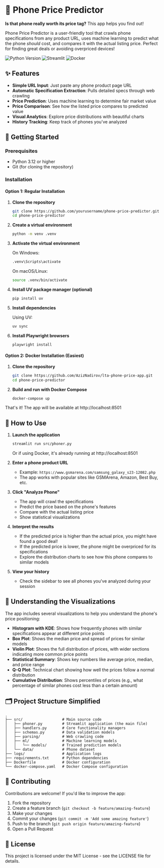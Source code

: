# 📱 Phone Price Predictor

**Is that phone really worth its price tag?** This app helps you find out!

Phone Price Predictor is a user-friendly tool that crawls phone specifications from any product URL, uses machine learning to predict what the phone *should* cost, and compares it with the actual listing price. Perfect for finding great deals or avoiding overpriced devices!

![Python Version](https://img.shields.io/badge/Python-3.12-blue)
![Streamlit](https://img.shields.io/badge/Streamlit-1.30+-red)
![Docker](https://img.shields.io/badge/Docker-Ready-brightgreen)

## ✨ Features

- **Simple URL Input**: Just paste any phone product page URL
- **Automatic Specification Extraction**: Pulls detailed specs through web crawling
- **Price Prediction**: Uses machine learning to determine fair market value
- **Price Comparison**: See how the listed price compares to predicted value
- **Visual Analytics**: Explore price distributions with beautiful charts
- **History Tracking**: Keep track of phones you've analyzed

## 🚀 Getting Started

### Prerequisites

- Python 3.12 or higher
- Git (for cloning the repository)

### Installation

#### Option 1: Regular Installation

1. **Clone the repository**
   ```bash
   git clone https://github.com/yourusername/phone-price-predictor.git
   cd phone-price-predictor
   ```

2. **Create a virtual environment**
   ```bash
   python -m venv .venv
   ```

3. **Activate the virtual environment**
   
   On Windows:
   ```bash
   .venv\Scripts\activate
   ```
   
   On macOS/Linux:
   ```bash
   source .venv/bin/activate
   ```

4. **Install UV package manager (optional)**
   ```bash
   pip install uv
   ```

5. **Install dependencies**
   
   Using UV:
   ```bash
   uv sync
   ```

6. **Install Playwright browsers**
   ```bash
   playwright install
   ```

#### Option 2: Docker Installation (Easiest)

1. **Clone the repository**
   ```bash
   git clone https://github.com/AzizNadirov/lta-phone-price-app.git
   cd phone-price-predictor
   ```

2. **Build and run with Docker Compose**
   ```bash
   docker-compose up
   ```

That's it! The app will be available at http://localhost:8501

## 📱 How to Use

1. **Launch the application**
   ```bash
   streamlit run src/phoner.py
   ```
   
   Or if using Docker, it's already running at http://localhost:8501

2. **Enter a phone product URL**
   - Example: `https://www.gsmarena.com/samsung_galaxy_s23-12082.php`
   - The app works with popular sites like GSMArena, Amazon, Best Buy, etc.

3. **Click "Analyze Phone"**
   - The app will crawl the specifications
   - Predict the price based on the phone's features
   - Compare with the actual listing price
   - Show statistical visualizations

4. **Interpret the results**
   - If the predicted price is higher than the actual price, you might have found a good deal!
   - If the predicted price is lower, the phone might be overpriced for its specifications
   - Explore the distribution charts to see how this phone compares to similar models

5. **View your history**
   - Check the sidebar to see all phones you've analyzed during your session

## 🔧 Understanding the Visualizations

The app includes several visualizations to help you understand the phone's price positioning:

- **Histogram with KDE**: Shows how frequently phones with similar specifications appear at different price points
- **Box Plot**: Shows the median price and spread of prices for similar models
- **Violin Plot**: Shows the full distribution of prices, with wider sections indicating more common price points
- **Statistical Summary**: Shows key numbers like average price, median, and price range
- **Q-Q Plot**: Technical chart showing how well the prices follow a normal distribution
- **Cumulative Distribution**: Shows percentiles of prices (e.g., what percentage of similar phones cost less than a certain amount)

## 🗂️ Project Structure Simplified

```
.
├── src/                  # Main source code
│   ├── phoner.py         # Streamlit application (the main file)
│   ├── handlers.py       # Core functionality managers
│   ├── schemas.py        # Data validation models
│   ├── parsing/          # Web crawling code
│   ├── ml/               # Machine learning models
│   │   └── models/       # Trained prediction models
│   └── data/             # Phone dataset
├── logs/                 # Application logs
├── requirements.txt      # Python dependencies
├── Dockerfile            # Docker configuration
└── docker-compose.yaml   # Docker Compose configuration
```

## 🤝 Contributing

Contributions are welcome! If you'd like to improve the app:

1. Fork the repository
2. Create a feature branch (`git checkout -b feature/amazing-feature`)
3. Make your changes
4. Commit your changes (`git commit -m 'Add some amazing feature'`)
5. Push to the branch (`git push origin feature/amazing-feature`)
6. Open a Pull Request

## 📄 License

This project is licensed under the MIT License - see the LICENSE file for details.
